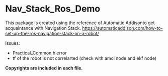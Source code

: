 # Nav_Stack_Ros_Demo
This package is created using the reference of Automatic Addisonto get acquaintance with Navigation Stack. 
https://automaticaddison.com/how-to-set-up-the-ros-navigation-stack-on-a-robot/


Issues:
- Practical_Common.h error
- tf of the robot is not correlarted (check with amcl node and ekf node)

**Copyrights are included in each file.**
